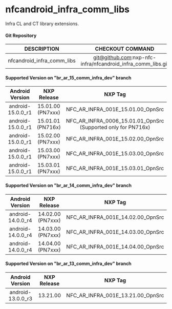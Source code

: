 # nfcandroid_infra_comm_libs
Infra CL and CT library extensions.

#### Git Repository

| DESCRIPTION        | CHECKOUT COMMAND          |
| :-------------: |:-------------:| 
| nfcandroid_infra_comm_libs | git@github.com:nxp-nfc-infra/nfcandroid_infra_comm_libs.git |


#### Supported Version on "br_ar_15_comm_infra_dev" branch
| Android Version        | NXP Release          | NXP Tag  |
| :-------------: |:---------------------:| :-----:|
| android-15.0.0_r1              |  15.01.00 (PN7xxx) |  NFC_AR_INFRA_001E_15.01.00_OpnSrc |
| android-15.0.0_r1              |  15.01.01 (PN716x) | NFC_AR_INFRA_0006_15.01.01_OpnSrc (Supported only for PN716x) |
| android-15.0.0_r1              |  15.02.00 (PN7xxx) |  NFC_AR_INFRA_001E_15.02.00_OpnSrc |
| android-15.0.0_r1              |  15.03.00 (PN7xxx) |  NFC_AR_INFRA_001E_15.03.00_OpnSrc |
| android-15.0.0_r1              |  15.03.01 (PN7xxx) |  NFC_AR_INFRA_001E_15.03.01_OpnSrc |


#### Supported Version on "br_ar_14_comm_infra_dev" branch
| Android Version        | NXP Release          | NXP Tag  |
| :-------------: |:---------------------:| :-----:|
| android-14.0.0_r4              |  14.02.00 (PN7xxx) |  NFC_AR_INFRA_001E_14.02.00_OpnSrc |
| android-14.0.0_r4              |  14.03.00 (PN7xxx) |  NFC_AR_INFRA_001E_14.03.00_OpnSrc |
| android-14.0.0_r4              |  14.04.00 (PN7xxx) |  NFC_AR_INFRA_001E_14.04.00_OpnSrc |






#### Supported Version on "br_ar_13_comm_infra_dev" branch
| Android Version        | NXP Release          | NXP Tag  |
| :-------------: |:---------------------:| :-----:|
|  android-13.0.0_r3   | 13.21.00  |  NFC_AR_INFRA_001E_13.21.00_OpnSrc |


